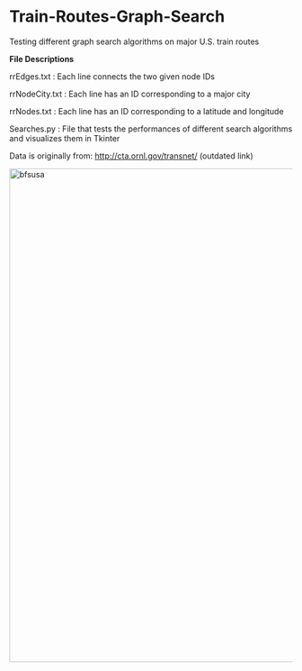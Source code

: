 # Train-Routes-Graph-Search 

Testing different graph search algorithms on major U.S. train routes

**File Descriptions** 

rrEdges.txt : Each line connects the two given node IDs

rrNodeCity.txt : Each line has an ID corresponding to a major city

rrNodes.txt : Each line has an ID corresponding to a latitude and longitude

Searches.py : File that tests the performances of different search algorithms and visualizes them in Tkinter 

Data is originally from: http://cta.ornl.gov/transnet/ (outdated link)

<img width="877" alt="bfsusa" src="https://github.com/user-attachments/assets/730ae48f-f8c6-41e4-85a8-d1671f61737c">
